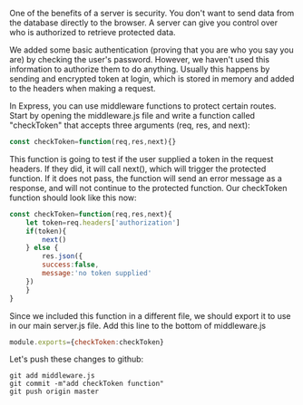 One of the benefits of a server is security. You don't want to send data from the database directly to the browser. A server can give you control over who is authorized to retrieve protected data.

We added some basic authentication (proving that you are who you say you are) by checking the user's password. However, we haven't used this information to authorize them to do anything. Usually this happens by sending and encrypted token at login, which is stored in memory and added to the headers when making a request.

In Express, you can use middleware functions to protect certain routes. Start by opening the middleware.js file and write a function called "checkToken" that accepts three arguments (req, res, and next):
```javascript
const checkToken=function(req,res,next){}
```
This function is going to test if the user supplied a token in the request headers. If they did, it will call next(), which will trigger the protected function. If it does not pass, the function will send an error message as a response, and will not continue to the protected function. Our checkToken function should look like this now:
```javascript
const checkToken=function(req,res,next){
 	let token=req.headers['authorization']
 	if(token){
 	 	next()
 	} else {
 	 	res.json({
  		success:false,
  		message:'no token supplied'
  	})
 	}
}
```
Since we included this function in a different file, we should export it to use in our main server.js file. Add this line to the bottom of middleware.js
```javascript
module.exports={checkToken:checkToken}
```
Let's push these changes to github:
```
git add middleware.js
git commit -m"add checkToken function"
git push origin master
```
